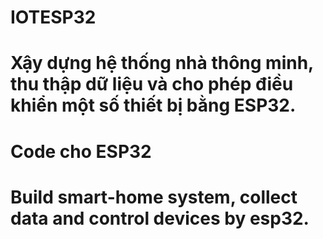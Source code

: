 # IOTESP32
# Xậy dựng hệ thống nhà thông minh, thu thập dữ liệu và cho phép điều khiển một số thiết bị bằng ESP32.
# Code cho ESP32
# Build smart-home system, collect data and control devices by esp32.
